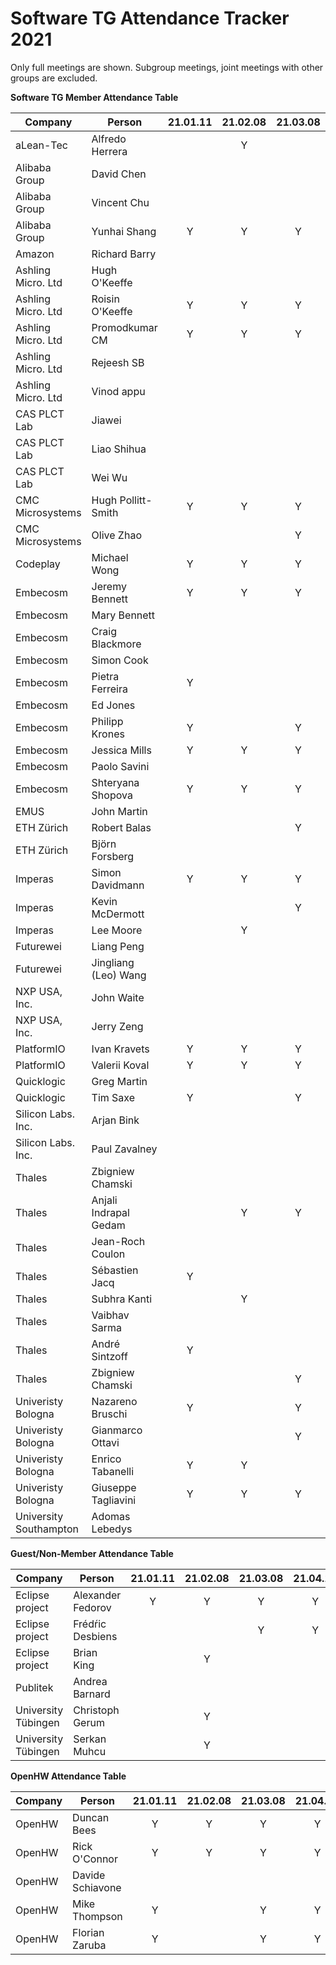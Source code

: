 # Software TG Attendance Tracker 2021

Only full meetings are shown. Subgroup meetings, joint meetings with other
groups are excluded.

**Software TG Member Attendance Table**

| Company                |  Person               |21.01.11|21.02.08|21.03.08|21.04.12|21.05.10|21.06.14|21.06.21|21.07.12|21.08.09|21.09.13|21.10.11|21.11.08|
|------------------------|-----------------------|:------:|:------:|:------:|:------:|:------:|:------:|:------:|:------:|:------:|:------:|:------:|:------:|
| aLean-Tec              | Alfredo Herrera       |        | Y      |        |        |        |        |        |        |        |        |        |        |
| Alibaba Group          | David Chen            |        |        |        |        | Y      |        |        |        |        |        |        |        |
| Alibaba Group          | Vincent Chu           |        |        |        |        | Y      |        | Y      |        |        |        |        |        |
| Alibaba Group          | Yunhai Shang          | Y      | Y      | Y      | Y      | Y      | Y      | Y      | Y      | Y      | Y      |        | Y      |
| Amazon                 | Richard Barry         |        |        |        |        |        | Y      | Y      | Y      |        | Y      | Y      | Y      |
| Ashling Micro. Ltd     | Hugh O'Keeffe         |        |        |        |        |        |        |        | Y      | Y      | Y      |        | Y      |
| Ashling Micro. Ltd     | Roisin O'Keeffe       | Y      | Y      | Y      | Y      |        |        |        |        |        |        |        |        |
| Ashling Micro. Ltd     | Promodkumar CM        | Y      | Y      | Y      | Y      |        |        |        |        |        |        |        |        |
| Ashling Micro. Ltd     | Rejeesh SB            |        |        |        |        |        |        |        |        | Y      | Y      | Y      | Y      |
| Ashling Micro. Ltd     | Vinod appu            |        |        |        |        |        |        |        |        |        |        |        |        |
| CAS PLCT Lab           | Jiawei                |        |        |        |        |        |        |        |        |        |        |        | Y      |
| CAS PLCT Lab           | Liao Shihua           |        |        |        |        |        |        |        |        |        |        |        | Y      |
| CAS PLCT Lab           | Wei Wu                |        |        |        |        |        |        |        |        | Y      | Y      |        |        |
| CMC Microsystems       | Hugh Pollitt-Smith    | Y      | Y      | Y      | Y      | Y      | Y      |        | Y      | Y      | Y      |        | Y      |
| CMC Microsystems       | Olive Zhao            |        |        | Y      | Y      | Y      | Y      | Y      | Y      | Y      | Y      |        | Y      |
| Codeplay               | Michael Wong          | Y      | Y      | Y      |        | Y      | Y      |        | Y      | Y      |        |        |        |
| Embecosm               | Jeremy Bennett        | Y      | Y      | Y      | Y      | Y      |        | Y      | Y      | Y      | Y      | Y      | Y      |
| Embecosm               | Mary Bennett          |        |        |        |        |        |        |        |        |        |        |        |        |
| Embecosm               | Craig Blackmore       |        |        |        |        |        |        |        |        |        |        |        |        |
| Embecosm               | Simon Cook            |        |        |        |        |        |        |        |        |        |        |        |        |
| Embecosm               | Pietra Ferreira       | Y      |        |        | Y      | Y      |        |        |        |        |        |        |        |
| Embecosm               | Ed Jones              |        |        |        |        | Y      |        |        |        |        |        |        |        |
| Embecosm               | Philipp Krones        | Y      |        | Y      | Y      | Y      | Y      |        |        | Y      | Y      |        | Y      |
| Embecosm               | Jessica Mills         | Y      | Y      | Y      |        |        | Y      | Y      | Y      | Y      | Y      | Y      |        |
| Embecosm               | Paolo Savini          |        |        |        |        |        |        |        |        |        |        |        |        |
| Embecosm               | Shteryana Shopova     | Y      | Y      | Y      | Y      | Y      | Y      |        | Y      |        | Y      | Y      | Y      |
| EMUS                   | John Martin           |        |        |        |        |        |        |        |        |        |        |        | Y      |
| ETH Zürich             | Robert Balas          |        |        | Y      | Y      |        |        |        | Y      | Y      |        | Y      |        |
| ETH Zürich             | Björn Forsberg        |        |        |        |        |        |        |        |        |        |        |        |        |
| Imperas                | Simon Davidmann       | Y      | Y      | Y      | Y      |        |        | Y      |        |        |        |        |        |
| Imperas                | Kevin McDermott       |        |        | Y      |        |        |        |        |        | Y      |        |        |        |
| Imperas                | Lee Moore             |        | Y      |        |        |        |        |        |        |        |        |        |        |
| Futurewei              | Liang Peng            |        |        |        |        |        |        |        |        |        |        |        |        |
| Futurewei              | Jingliang (Leo) Wang  |        |        |        |        |        |        |        |        |        |        |        |        |
| NXP USA, Inc.          | John Waite            |        |        |        |        |        |        |        |        |        |        |        |        |
| NXP USA, Inc.          | Jerry Zeng            |        |        |        |        |        |        |        |        |        |        |        |        |
| PlatformIO             | Ivan Kravets          | Y      | Y      | Y      | Y      | Y      | Y      |        | Y      | Y      | Y      |        |        |
| PlatformIO             | Valerii Koval         | Y      | Y      | Y      | Y      | Y      | Y      |        | Y      | Y      | Y      |        |        |
| Quicklogic             | Greg Martin           |        |        |        |        |        |        |        |        | Y      |        |        |        |
| Quicklogic             | Tim Saxe              | Y      |        | Y      | Y      | Y      | Y      |        | Y      | Y      |        |        |        |
| Silicon Labs. Inc.     | Arjan Bink            |        |        |        |        |        |        |        |        |        |        |        |        |
| Silicon Labs. Inc.     | Paul Zavalney         |        |        |        |        |        |        |        |        |        |        |        |        |
| Thales                 | Zbigniew Chamski      |        |        |        |        | Y      | Y      |        | Y      |        |        |        |        |
| Thales                 | Anjali Indrapal Gedam |        | Y      | Y      | Y      | Y      | Y      |        | Y      | Y      | Y      |        | Y      |
| Thales                 | Jean-Roch Coulon      |        |        |        |        |        |        |        |        |        |        |        |        |
| Thales                 | Sébastien Jacq        | Y      |        |        |        | Y      |        |        | Y      |        |        |        |        |
| Thales                 | Subhra Kanti          |        | Y      |        |        |        |        |        |        |        |        |        |        |
| Thales                 | Vaibhav Sarma         |        |        |        |        |        |        |        | Y      |        |        |        |        |
| Thales                 | André Sintzoff        | Y      |        |        | Y      |        |        |        |        |        |        |        |        |
| Thales                 | Zbigniew Chamski      |        |        | Y      | Y      |        | Y      |        |        |        |        |        |        |
| Univeristy Bologna     | Nazareno Bruschi      | Y      |        | Y      |        | Y      | Y      |        | Y      | Y      |        | Y      | Y      |
| Univeristy Bologna     | Gianmarco Ottavi      |        |        | Y      |        | Y      |        |        |        |        |        |        |        |
| Univeristy Bologna     | Enrico Tabanelli      | Y      | Y      |        |        | Y      | Y      |        | Y      |        |        |        |        |
| Univeristy Bologna     | Giuseppe Tagliavini   | Y      | Y      | Y      | Y      | Y      |        |        |        | Y      |        | Y      | Y      |
| University Southampton | Adomas Lebedys        |        |        |        |        |        |        |        |        |        |        |        | Y      |

**Guest/Non-Member Attendance Table**

| Company                |  Person               |21.01.11|21.02.08|21.03.08|21.04.12|21.05.10|21.06.14|21.06.21|21.07.12|21.08.09|21.09.13|21.10.11|21.11.08|
|------------------------|-----------------------|:------:|:------:|:------:|:------:|:------:|:------:|:------:|:------:|:------:|:------:|:------:|:------:|
| Eclipse project        | Alexander Fedorov     | Y      | Y      | Y      | Y      |        | Y      |        | Y      | Y      | Y      |        |        |
| Eclipse project        | Frédŕic Desbiens      |        |        | Y      | Y      |        |        |        |        |        |        |        |        |
| Eclipse project        | Brian King            |        | Y      |        |        |        |        |        |        |        |        |        |        |
| Publitek               | Andrea Barnard        |        |        |        |        |        |        |        |        |        |        |        |        |
| University Tübingen    | Christoph Gerum       |        | Y      |        |        |        |        |        |        |        |        |        |        |
| University Tübingen    | Serkan Muhcu          |        | Y      |        |        |        |        |        |        |        |        |        |        |

**OpenHW Attendance Table**

| Company                |  Person               |21.01.11|21.02.08|21.03.08|21.04.12|21.05.10|21.06.14|21.06.21|21.07.12|21.08.09|21.09.13|21.10.11|21.11.08|
|------------------------|-----------------------|:------:|:------:|:------:|:------:|:------:|:------:|:------:|:------:|:------:|:------:|:------:|:------:|
| OpenHW                 | Duncan Bees           | Y      | Y      | Y      | Y      | Y      | Y      | Y      | Y      | Y      | Y      | Y      | Y      |
| OpenHW                 | Rick O'Connor         | Y      | Y      | Y      | Y      | Y      | Y      | Y      | Y      | Y      |        |        | Y      |
| OpenHW                 | Davide Schiavone      |        |        |        |        |        |        |        |        |        |        |        |        |
| OpenHW                 | Mike Thompson         | Y      |        | Y      | Y      | Y      |        |        |        | Y      |        |        |        |
| OpenHW                 | Florian Zaruba        | Y      |        | Y      | Y      | Y      | Y      | Y      |        | Y      | Y      |        | Y      |
